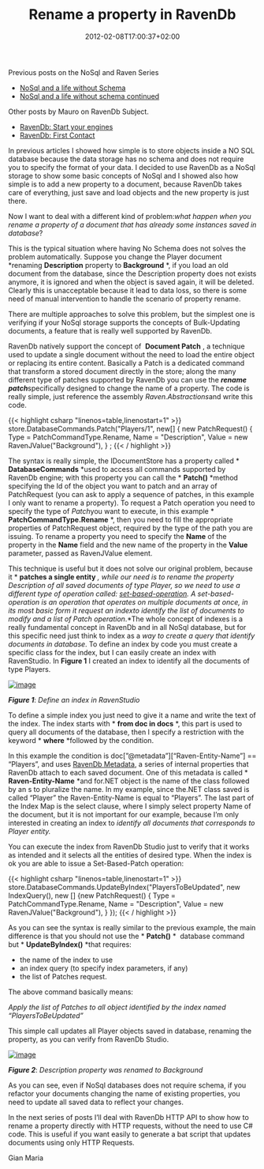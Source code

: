 ﻿---
title: "Rename a property in RavenDb"
description: ""
date: 2012-02-08T17:00:37+02:00
draft: false
tags: [RavenDB]
categories: [NoSql,RavenDB]
---
Previous posts on the NoSql and Raven Series

- [NoSql and a life without Schema](http://www.codewrecks.com/blog/index.php/2012/02/04/nosql-and-a-life-without-schema/)
- [NoSql and a life without schema continued](http://www.codewrecks.com/blog/index.php/2012/02/06/nosql-and-a-life-without-schema-continued/)

Other posts by Mauro on RavenDb Subject.

- [RavenDb: Start your engines](http://mauroservienti.blogspot.com/2012/01/ravendb-start-your-engines.html)
- [RavenDb: First Contact](http://mauroservienti.blogspot.com/2012/02/ravendb-first-contact.html)

In previous articles I showed how simple is to store objects inside a NO SQL database because the data storage has no schema and does not require you to specify the format of your data. I decided to use RavenDb as a NoSql storage to show some basic concepts of NoSql and I showed also how simple is to add a new property to a document, because RavenDb takes care of everything, just save and load objects and the new property is just there.

Now I want to deal with a different kind of problem:*what happen when you rename a property of a document that has already some instances saved in database*?

This is the typical situation where having No Schema does not solves the problem automatically. Suppose you change the Player document *renaming  **Description** property to  **Background** *, if you load an old document from the database, since the Description property does not exists anymore, it is ignored and when the object is saved again, it will be deleted. Clearly this is unacceptable because it lead to data loss, so there is some need of manual intervention to handle the scenario of property rename.

There are multiple approaches to solve this problem, but the simplest one is verifying if your NoSql storage supports the concepts of Bulk-Updating documents, a feature that is really well supported by RavenDb.

RavenDb natively support the concept of   **Document Patch** , a technique used to update a single document without the need to load the entire object or replacing its entire content. Basically a Patch is a dedicated command that transform a stored document directly in the store; along the many different type of patches supported by RavenDb you can use the ***rename* *patch***specifically designed to change the name of a property. The code is really simple, just reference the assembly *Raven.Abstractions*and write this code.

{{< highlight csharp "linenos=table,linenostart=1" >}}
store.DatabaseCommands.Patch("Players/1",
new[] { new PatchRequest() {
Type = PatchCommandType.Rename,
Name = "Description",
Value = new RavenJValue("Background"),
}
;
{{< / highlight >}}

The syntax is really simple, the IDocumentStore has a property called * **DatabaseCommands** *used to access all commands supported by RavenDb engine; with this property you can call the * **Patch()** *method specifying the Id of the object you want to patch and an array of PatchRequest (you can ask to apply a sequence of patches, in this example I only want to rename a property). To request a Patch operation you need to specify the type of *Patch*you want to execute, in this example * **PatchCommandType.Rename** *, then you need to fill the appropriate properties of PatchRequest object, required by the type of the path you are issuing. To rename a property you need to specify the  **Name** of the property in the  **Name** field and the new name of the property in the  **Value** parameter, passed as RavenJValue element.

This technique is useful but it does not solve our original problem, because it * **patches a single entity** *, while our need is to rename the property *Description of all saved documents of type Player*, so we need to use a different type of operation called: [set-based-operation](http://ravendb.net/docs/client-api/set-based-operations). A set-based-operation is an operation that operates on multiple documents at once, in its most basic form it request an *index*to identify the list of documents to modify and a list of Patch operation*.*The whole concept of indexes is a really fundamental concept in RavenDb and in all NoSql database, but for this specific need just think to index as a *way to create a query that identify documents in database*. To define an index by code you must create a specific class for the index, but I can easily create an index with RavenStudio. In  **Figure 1** I created an index to identify all the documents of type Players.

[![image](http://www.codewrecks.com/blog/wp-content/uploads/2012/02/image_thumb4.png "image")](http://www.codewrecks.com/blog/wp-content/uploads/2012/02/image4.png)

 ***Figure 1***: *Define an index in RavenStudio*

To define a simple index you just need to give it a name and write the text of the index. The index starts with * **from doc in docs** *, this part is used to query all documents of the database, then I specify a restriction with the keyword * **where** *followed by the condition.

In this example the condition is doc[”@metadata”][“Raven-Entity-Name”] == “Players”, and uses [RavenDb Metadata](http://ravendb.net/docs/client-api/advanced/document-metadata), a series of internal properties that RavenDb attach to each saved document. One of this metadata is called * **Raven-Entity-Name** *and for.NET object is the name of the class followed by an s to pluralize the name. In my example, since the.NET class saved is called “Player” the Raven-Entity-Name is equal to “Players”. The last part of the Index Map is the select clause, where I simply select property Name of the document, but it is not important for our example, because I’m only interested in creating an index to *identify all documents that corresponds to Player entity.*

You can execute the index from RavenDb Studio just to verify that it works as intended and it selects all the entities of desired type. When the index is ok you are able to issue a Set-Based-Patch operation:

{{< highlight csharp "linenos=table,linenostart=1" >}}
store.DatabaseCommands.UpdateByIndex("PlayersToBeUpdated",
new IndexQuery(),
new [] {new PatchRequest() {
Type = PatchCommandType.Rename,
Name = "Description",
Value = new RavenJValue("Background"),
}
});
{{< / highlight >}}

As you can see the syntax is really similar to the previous example, the main difference is that you should not use the * **Patch()** *  database command but * **UpdateByIndex()** *that requires:

- the name of the index to use
- an index query (to specify index parameters, if any)
- the list of Patches request.

The above command basically means:

*Apply the list of Patches to all object identified by the index named “PlayersToBeUpdated”*

This simple call updates all Player objects saved in database, renaming the property, as you can verify from RavenDb Studio.

[![image](http://www.codewrecks.com/blog/wp-content/uploads/2012/02/image_thumb5.png "image")](http://www.codewrecks.com/blog/wp-content/uploads/2012/02/image5.png)

 ***Figure 2***: *Description property was renamed to Background*

As you can see, even if NoSql databases does not require schema, if you refactor your documents changing the name of existing properties, you need to update all saved data to reflect your changes.

In the next series of posts I’ll deal with RavenDb HTTP API to show how to rename a property directly with HTTP requests, without the need to use C# code. This is useful if you want easily to generate a bat script that updates documents using only HTTP Requests.

Gian Maria
